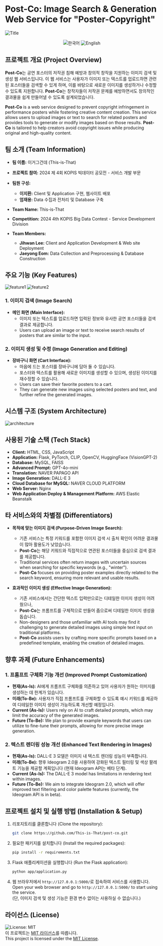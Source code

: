 # Post-Co: Image Search & Generation Web Service for "Poster-Copyright"

![Title](app/static/images/main.png)

<p align="center">
    <img src="https://img.shields.io/badge/lang-한국어-blue.svg" alt="한국어" style="display: inline-block;">
    <img src="https://img.shields.io/badge/lang-English-red.svg" alt="English" style="display: inline-block;">
</p>

## 프로젝트 개요 (Project Overview)
**Post-Co**는 공연 포스터의 저작권 침해 예방과 창의적 창작을 지원하는 이미지 검색 및 생성 웹 서비스입니다. 이 웹 서비스는 사용자가 이미지 또는 텍스트를 업로드하면 관련된 포스터들을 검색할 수 있게 하며, 이를 바탕으로 새로운 이미지를 생성하거나 수정할 수 있도록 지원합니다. **Post-Co**는 창작자들이 저작권 문제를 예방하면서도 창의적인 결과물을 쉽게 만들어낼 수 있도록 설계되었습니다.

**Post-Co** is a web service designed to prevent copyright infringement in performance posters while fostering creative content creation. This service allows users to upload images or text to search for related posters and provides tools to generate or modify images based on those results. **Post-Co** is tailored to help creators avoid copyright issues while producing original and high-quality content.

## 팀 소개 (Team Information)
- **팀 이름:** 이거그건데 (This-is-That)
- **프로젝트 참여:** 2024 제 4회 KOPIS 빅데이터 공모전 - 서비스 개발 부문
- **팀원 구성:**
  - **이지환:** Client 및 Application 구현, 웹사이트 배포
  - **엄재용:** Data 수집과 전처리 및 Database 구축

- **Team Name:** This-is-That
- **Competition:** 2024 4th KOPIS Big Data Contest - Service Development Division
- **Team Members:**
  - **Jihwan Lee:** Client and Application Development & Web site Deployment
  - **Jaeyong Eom:** Data Collection and Preprocessing & Database Construction

## 주요 기능 (Key Features)
![feature1](app/static/images/feature1.png)
![feature2](app/static/images/feature2.png)
### 1. 이미지 검색 (Image Search)
- **메인 화면 (Main Interface):** 
  - 이미지 또는 텍스트를 업로드하면 입력된 정보와 유사한 공연 포스터들을 검색 결과로 제공합니다.
  - Users can upload an image or text to receive search results of posters that are similar to the input.

  
### 2. 이미지 생성 및 수정 (Image Generation and Editing)
- **장바구니 화면 (Cart Interface):** 
  - 마음에 드는 포스터를 장바구니에 담아 둘 수 있습니다.
  - 포스터와 텍스트를 활용해 새로운 이미지를 생성할 수 있으며, 생성된 이미지를 재수정할 수 있습니다.
  - Users can save their favorite posters to a cart.
  - They can generate new images using selected posters and text, and further refine the generated images.

## 시스템 구조 (System Architecture)
![architecture](app/static/images/system_architecture.png)

## 사용된 기술 스택 (Tech Stack)
- **Client:** HTML, CSS, JavaScript
- **Application:** Flask, PyTorch, CLIP, OpenCV, HuggingFace (VisionGPT-2)
- **Database:** MySQL, FAISS
- **Advanced Prompt:** GPT-4o-mini
- **Translation:** NAVER PAPAGO API
- **Image Generation:** DALL-E 3
- **Cloud Database for MySQL:** NAVER CLOUD PLATFORM
- **Web Server:** Nginx
- **Web Application Deploy & Management Platform:** AWS Elastic Beanstalk

## 타 서비스와의 차별점 (Differentiators)
- **목적에 맞는 이미지 검색 (Purpose-Driven Image Search):** 
  - 기존 서비스는 특정 키워드를 포함한 이미지 검색 시 출처 확인이 어려운 결과물이 많아 활용도가 낮았습니다. 
  - **Post-Co**는 해당 키워드와 직접적으로 연관된 포스터들을 중심으로 검색 결과를 제공합니다.
  - Traditional services often return images with uncertain sources when searching for specific keywords (e.g., "winter"). 
  - **Post-Co** focuses on providing poster examples directly related to the search keyword, ensuring more relevant and usable results.
  
- **효과적인 이미지 생성 (Effective Image Generation):** 
  - 기존 서비스에서는 간단한 텍스트 입력만으로는 디테일한 이미지 생성이 어려웠으나, 
  - **Post-Co**는 프롬프트를 구체적으로 만들어 줌으로써 디테일한 이미지 생성을 돕습니다.
  - Non-designers and those unfamiliar with AI tools may find it challenging to generate detailed images using simple text input on traditional platforms.
  - **Post-Co** assists users by crafting more specific prompts based on a predefined template, enabling the creation of detailed images.

## 향후 과제 (Future Enhancements)
### 1. 프롬프트 구체화 기능 개선 (Improved Prompt Customization)
- **현재(As-Is):** AI에게 프롬프트 구체화를 의존하고 있어 사용자가 원하는 이미지를 생성하는 데 한계가 있습니다.
- **미래(To-Be):** 사용자가 직접 프롬프트를 구체화할 수 있도록 예시 키워드를 제공하여 디테일한 이미지 생성이 가능하도록 개선할 예정입니다.
- **Current (As-Is):** Users rely on AI to craft detailed prompts, which may limit the accuracy of the generated images.
- **Future (To-Be):** We plan to provide example keywords that users can utilize to fine-tune their prompts, allowing for more precise image generation.

### 2. 텍스트 렌더링 성능 개선 (Enhanced Text Rendering in Images)
- **현재(As-Is):** DALL-E 3 모델은 이미지 내 텍스트 렌더링 성능이 부족합니다.
- **미래(To-Be):** 향후 Ideogram 2.0을 사용하여 강화된 텍스트 필터링 및 색상 팔레트 기능을 제공할 계획입니다 (현재 Ideogram API는 베타 단계).
- **Current (As-Is):** The DALL-E 3 model has limitations in rendering text within images.
- **Future (To-Be):** We aim to integrate Ideogram 2.0, which will offer improved text filtering and color palette features (currently, the Ideogram API is in beta).

## 프로젝트 설치 및 실행 방법 (Installation & Setup)
1. 리포지토리를 클론합니다 (Clone the repository):
    ```bash
    git clone https://github.com/This-is-That/post-co.git
    ```
2. 필요한 패키지를 설치합니다 (Install the required packages):
    ```bash
    pip install -r requirements.txt
    ```
3. Flask 애플리케이션을 실행합니다 (Run the Flask application):
    ```bash
    python app/application.py
    ```
4. 웹 브라우저에서 `http://127.0.0.1:5000/`로 접속하여 서비스를 사용합니다.<br>
Open your web browser and go to `http://127.0.0.1:5000/` to start using the service.<br>
(단, 이미지 검색 및 생성 기능은 환경 변수 없이는 사용하실 수 없습니다.)

## 라이선스 (License)
![License: MIT](https://img.shields.io/badge/License-MIT-blue.svg)<br>
이 프로젝트는 [MIT 라이선스](LICENSE)를 따릅니다.<br>
This project is licensed under the [MIT License](LICENSE).
